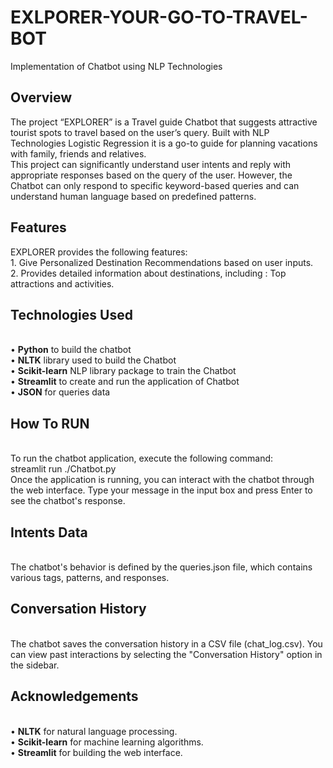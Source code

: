 # EXLPORER-YOUR-GO-TO-TRAVEL-BOT
Implementation of Chatbot using NLP Technologies
## Overview
The project “EXPLORER” is a Travel guide Chatbot that suggests attractive tourist spots to travel based on the user’s query. Built with NLP Technologies Logistic Regression it is a go-to guide for planning vacations with family, friends and relatives.
<br>This project can significantly understand user intents and reply with appropriate responses based on the query of the user. However, the Chatbot can only respond to specific keyword-based queries and can understand human language based on predefined patterns.
## Features
EXPLORER provides the following features:
<br>1. Give Personalized Destination Recommendations based on user inputs.
<br>2. Provides detailed information about destinations, including : Top attractions and activities.
## Technologies Used
<br>&#8226; <b>Python</b> to build the chatbot
<br>&#8226; <b>NLTK</b> library used to build the Chatbot
<br>&#8226; <b>Scikit-learn</b> NLP library package to train the Chatbot 
<br>&#8226; <b>Streamlit</b> to create and run the application of Chatbot
<br>&#8226; <b>JSON</b> for queries data
## How To RUN
<br>To run the chatbot application, execute the following command:
<br> streamlit run ./Chatbot.py
<br>Once the application is running, you can interact with the chatbot through the web interface. Type your message in the input box and press Enter to see the chatbot's response.
## Intents Data
<br>The chatbot's behavior is defined by the queries.json file, which contains various tags, patterns, and responses.
## Conversation History
<br>The chatbot saves the conversation history in a CSV file (chat_log.csv). You can view past interactions by selecting the "Conversation History" option in the sidebar.
## Acknowledgements
<br>&#8226; <b>NLTK</b> for natural language processing.
<br>&#8226; <b>Scikit-learn</b> for machine learning algorithms.
<br>&#8226; <b>Streamlit</b> for building the web interface.
